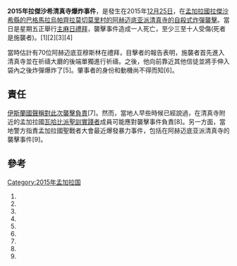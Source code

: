 **2015年拉傑沙希清真寺爆炸事件**，是發生在2015年[12月25日](../Page/12月25日.md "wikilink")，在[孟加拉國](https://zh.wikipedia.org/wiki/孟加拉國 "wikilink")[拉傑沙希縣的](../Page/拉傑沙希縣.md "wikilink")[巴格馬拉烏帕齊拉莫切莫里村的](../Page/巴格馬拉烏帕齊拉.md "wikilink")[阿赫迈底亚派清真寺的自殺式炸彈襲擊](../Page/阿赫迈底亚.md "wikilink")。當日是星期五正舉行[主麻日禮拜](../Page/主麻日.md "wikilink")，襲擊事件造成一人死亡，至少三至十人受傷(死者是施襲者)。\[1\]\[2\]\[3\]\[4\]

當時估計有70位阿赫迈底亚穆斯林在禮拜，目擊者的報告表明，施襲者首先進入清真寺並在祈禱大廳的後端單獨進行祈禱。之後，他向前靠近其他信徒並將手伸入袋內之後炸彈爆炸了\[5\]。肇事者的身份和動機尚不得而知\[6\]。

## 責任

[伊斯蘭國聲稱對此次襲擊負責](https://zh.wikipedia.org/wiki/伊斯蘭國 "wikilink")\[7\]。然而，當地人早些時候已經說過，在清真寺附近的孟加拉國[瓦哈比派聖訓實踐者](../Page/瓦哈比派.md "wikilink")成員可能應對襲擊事件負責\[8\]。另一方面，當地警方指責孟加拉國聖戰者大會最近爆發暴力事件，包括在阿赫迈底亚派清真寺的襲擊事件\[9\]。

## 參考

[Category:2015年孟加拉国](https://zh.wikipedia.org/wiki/Category:2015年孟加拉国 "wikilink")

1.

2.

3.

4.

5.

6.
7.

8.
9.